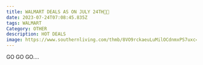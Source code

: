 ```yaml
---
title: WALMART DEALS AS ON JULY 24TH💞💞
date: 2023-07-24T07:08:45.835Z
tags: WALMART
Category: OTHER
description: HOT DEALS
image: https://www.southernliving.com/thmb/8VO9rckaeuLuMilOCdnmxPS7uxc=/750x0/filters:no_upscale():max_bytes(150000):strip_icc():format(webp)/GettyImages-1205217071-2000-2a26022fe10b4ec8923b109197ea5a69.jpg
---
```

G﻿O GO GO....
